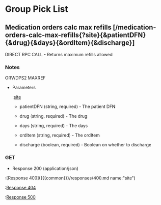 # Group Pick List

## Medication orders calc max refills [/medication-orders-calc-max-refills{?site}{&patientDFN}{&drug}{&days}{&ordItem}{&discharge}]

DIRECT RPC CALL - Returns maximum refills allowed

### Notes

ORWDPS2 MAXREF

+ Parameters

    :[site]({{{common}}}/parameters/site.md)

    + patientDFN (string, required) - The patient DFN

    + drug (string, required) - The drug

    + days (string, required) - The days

    + ordItem (string, required) - The ordItem

    + discharge (boolean, required) - Boolean on whether to discharge

### GET

+ Response 200 (application/json)

:[Response 400]({{{common}}}/responses/400.md name:"site")

:[Response 404]({{{common}}}/responses/404.md)

:[Response 500]({{{common}}}/responses/500.md)


